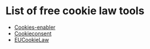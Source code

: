 # List of free cookie law tools

+ [Cookies-enabler](https://github.com/nicholasruggeri/cookies-enabler)
+ [Cookieconsent](https://silktide.com/tools/cookie-consent/)
+ [EUCookieLaw](https://github.com/diegolamonica/EUCookieLaw)


